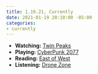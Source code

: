 ```yaml
---
title: 1.19.21, Currently
date: 2021-01-19 20:10:00 -05:00
categories:
- currently
---
```


* **Watching:** [Twin Peaks](https://www.imdb.com/title/tt0098936/?ref_=fn_al_tt_1)
* **Playing:** [CyberPunk 2077](https://www.xbox.com/en-US/games/cyberpunk-2077)
* **Reading:** [East of West](https://www.comixology.com/East-of-West/comics-series/9854)
* **Listening:** [Drone Zone](https://somafm.com/dronezone/songhistory.html)